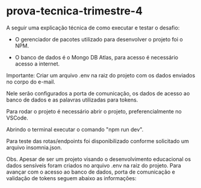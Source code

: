 # prova-tecnica-trimestre-4

A seguir uma explicação técnica de como executar e testar o desafio:

- O gerenciador de pacotes utilizado para desenvolver o projeto foi o NPM.
 
- O banco de dados é o Mongo DB Atlas, para acesso é necessário acesso a internet.

Importante: Criar um arquivo .env na raiz do projeto com os dados enviados no corpo do e-mail.

Nele serão configurados a porta de comunicação, os dados de acesso ao banco de dados e as palavras utilizadas para tokens.


Para rodar o projeto é necessário abrir o projeto, preferencialmente no VSCode.

Abrindo o terminal executar o comando "npm run dev".

Para teste das rotas/endpoints foi disponibilizado conforme solicitado um arquivo insomnia.json.

Obs. Apesar de ser um projeto visando o desenvolvimento educacional os dados sensíveis foram criados no arquivo .env na raiz do projeto. Para avançar com o acesso ao banco de dados, porta de comunicação e validação de tokens seguem abaixo as informações:
